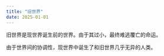 ```yaml
---
title: "旧世界"
date: 2025-01-01
---
```


旧世界是现世界诞生前的世界。由于其过小，最终难逃覆亡的命运。

由于世界间的协调性，现世界中诞生了和旧世界几乎无异的人类。
